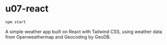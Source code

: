 # u07-react

```bash
npm start
```

A simple weather app built on React with Tailwind CSS, using weather data from Openweathermap and Geocoding by GeoDB.
